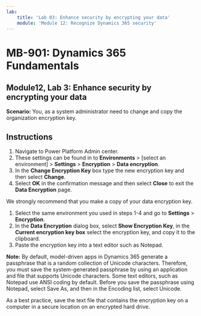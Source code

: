 ```yaml
---
lab:
    title: 'Lab 03: Enhance security by encrypting your data'
    module: 'Module 12: Recognize Dynamics 365 security'
---
```


# MB-901: Dynamics 365 Fundamentals
## Module12, Lab 3: Enhance security by encrypting your data

**Scenario:** You, as a system administrator need to change and copy the organization encryption key.

## Instructions

1. Navigate to Power Platform Admin center.  
1. These settings can be found in to **Environments** > [select an environment] > **Settings** > **Encryption** > **Data encryption**.
1. In the **Change Encryption Key** box type the new encryption key and then select **Change**.
1. Select **OK** in the confirmation message and then select **Close** to exit the **Data Encryption** page.

We strongly recommend that you make a copy of your data encryption key.

1. Select the same environment you used in steps 1-4 and go to **Settings** > **Encryption**.
1. In the **Data Encryption** dialog box, select **Show Encryption Key**, in the **Current encryption key box** select the encryption key, and copy it to the clipboard.
1. Paste the encryption key into a text editor such as Notepad.

**Note:** By default, model-driven apps in Dynamics 365 generate a passphrase that is a random collection of Unicode characters. Therefore, you must save the system-generated passphrase by using an application and file that supports Unicode characters. Some text editors, such as Notepad use ANSI coding by default. Before you save the passphrase using Notepad, select Save As, and then in the Encoding list, select Unicode.

As a best practice, save the text file that contains the encryption key on a computer in a secure location on an encrypted hard drive.
